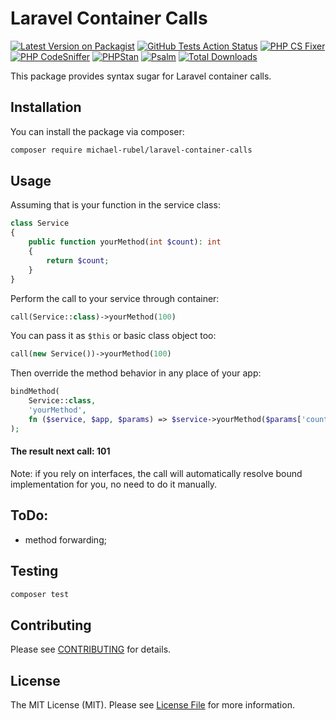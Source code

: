 # Laravel Container Calls

[![Latest Version on Packagist](https://img.shields.io/packagist/v/michael-rubel/laravel-container-calls.svg?style=flat-square)](https://packagist.org/packages/michael-rubel/laravel-container-calls)
[![GitHub Tests Action Status](https://img.shields.io/github/workflow/status/michael-rubel/laravel-container-calls/run-tests?label=tests)](https://github.com/michael-rubel/laravel-container-calls/actions)
[![PHP CS Fixer](https://img.shields.io/github/workflow/status/michael-rubel/laravel-container-calls/check%20&%20fix%20styling%20with%20php-codesniffer?label=phpcs)](https://github.com/michael-rubel/laravel-container-calls/actions)
[![PHP CodeSniffer](https://img.shields.io/github/workflow/status/michael-rubel/laravel-container-calls/check%20&%20fix%20styling%20with%20php-cs-fixer?label=php-cs-fixer)](https://github.com/michael-rubel/laravel-container-calls/actions)
[![PHPStan](https://img.shields.io/github/workflow/status/michael-rubel/laravel-container-calls/phpstan?label=phpstan)](https://github.com/michael-rubel/laravel-container-calls/actions)
[![Psalm](https://img.shields.io/github/workflow/status/michael-rubel/laravel-container-calls/psalm?label=psalm)](https://github.com/michael-rubel/laravel-container-calls/actions)
[![Total Downloads](https://img.shields.io/packagist/dt/michael-rubel/laravel-container-calls.svg?style=flat-square)](https://packagist.org/packages/michael-rubel/laravel-container-calls)

This package provides syntax sugar for Laravel container calls.

## Installation

You can install the package via composer:

```bash
composer require michael-rubel/laravel-container-calls
```

## Usage
Assuming that is your function in the service class:
```php
class Service
{
    public function yourMethod(int $count): int
    {
        return $count;
    }
}
```

Perform the call to your service through container:
```php
call(Service::class)->yourMethod(100)
```

You can pass it as `$this` or basic class object too:
```php
call(new Service())->yourMethod(100)
```
Then override the method behavior in any place of your app:
```php
bindMethod(
    Service::class,
    'yourMethod',
    fn ($service, $app, $params) => $service->yourMethod($params['count']) + 1
);
```

#### The result next call: 101

Note: if you rely on interfaces, the call will automatically resolve bound implementation for you, no need to do it manually.

## ToDo:
- method forwarding;

## Testing

```bash
composer test
```

## Contributing

Please see [CONTRIBUTING](.github/CONTRIBUTING.md) for details.

## License

The MIT License (MIT). Please see [License File](LICENSE.md) for more information.
